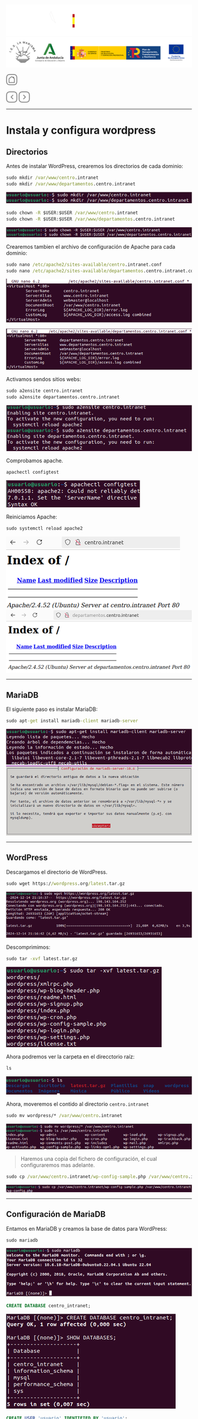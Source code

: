 <p style="text-aling:center;height:100px"></p>

![](/md/res/_bannerD.png#gh-dark-mode-only)
![](/md/res/_bannerL.png#gh-light-mode-only)

<a href="/README.md"><img src="/md/res/_back.svg" width="30"></a>

<a href="/md/2.md"><img src="/md/res/_arrow_r.svg" width="30"></a>
<a href="/md/4.md"><img src="/md/res/_arrow.svg" width="30"></a>

---

# Instala y configura wordpress

## Directorios

Antes de instalar WordPress, crearemos los directorios de cada dominio:

``` cmd
sudo mkdir /var/www/centro.intranet
sudo mkdir /var/www/departamentos.centro.intranet
```

![](/md/res/img/11.png)

``` cmd
sudo chown -R $USER:$USER /var/www/centro.intranet
sudo chown -R $USER:$USER /var/www/departamentos.centro.intranet
```

![](/md/res/img/12.png)

Crearemos tambien el archivo de configuración de Apache para cada dominio:

``` cmd
sudo nano /etc/apache2/sites-available/centro.intranet.conf
sudo nano /etc/apache2/sites-available/departamentos.centro.intranet.conf
```

![](/md/res/img/13.png)

![](/md/res/img/14.png)

Activamos sendos sitios webs:

``` cmd
sudo a2ensite centro.intranet
sudo a2ensite departamentos.centro.intranet
```

![](/md/res/img/15.png)

Comprobamos apache.

``` cmd
apachectl configtest
```

![](/md/res/img/16.png)


Reiniciamos Apache:

``` cmd
sudo systemctl reload apache2
```

![](/md/res/img/17.png)
![](/md/res/img/18.png)

---

## MariaDB

El siguiente paso es instalar MariaDB:

``` cmd
sudo apt-get install mariadb-client mariadb-server
```

![](/md/res/img/19.png)
![](/md/res/img/20.png)

---

## WordPress 

Descargamos el directorio de WordPress.

``` cmd
sudo wget https://wordpress.org/latest.tar.gz
```

![](/md/res/img/21.png)

Descomprimimos:

``` cmd
sudo tar -xvf latest.tar.gz
```

![](/md/res/img/22.png)

Ahora podremos ver la carpeta en el direcctorio raíz:

``` cmd
ls
```

![](/md/res/img/23.png)

Ahora, moveremos el contido al directorio `centro.intranet`

``` cmd
sudo mv wordpress/* /var/www/centro.intranet
```

![](/md/res/img/24.png)

> Haremos una copia del fichero de configuración, el cual configuraremos mas adelante.

``` cmd
sudo cp /var/www/centro.intranet/wp-config-sample.php /var/www/centro.intranet/wp-config.php
```

![](/md/res/img/30.png)

---

## Configuración de MariaDB

Entamos en MariaDB y creamos la base de datos para WordPress:

``` cmd
sudo mariadb
```

![](/md/res/img/25.png)

``` sql
CREATE DATABASE centro_intranet;
```

![](/md/res/img/26.png)

``` sql
CREATE USER 'usuario' IDENTIFIED BY 'usuario';
```

![](/md/res/img/27.png)

``` sql
GRANT ALL PRIVILEGES ON centro_intranet.* TO 'usuario' IDENTIFIED BY 'usuario';
```

![](/md/res/img/28.png)

---

## Configuración de WordPress

``` cmd
sudo nano /var/www/centro.intranet/wp-config.php
```
``` php
define( 'DB_NAME',      'centro_intranet' );
define( 'DB_USER',      'usuario' );
define( 'DB_PASSWORD',  'usuario');
```

![](/md/res/img/29.png)

Accedemos a la web de WordPress e instralamos WordPress:

![](/md/res/img/31.png)

![](/md/res/img/32.png)

Y ahora podemos acceder a la web de WordPress:

![](/md/res/img/33.png)